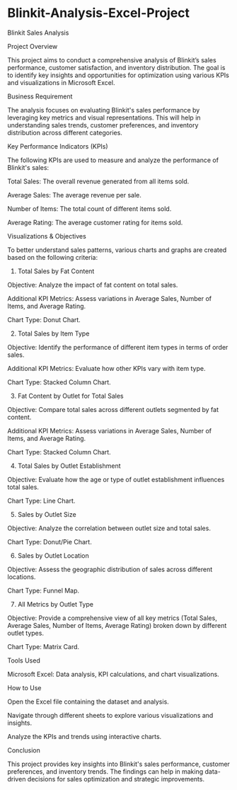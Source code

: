 # Blinkit-Analysis-Excel-Project

Blinkit Sales Analysis

Project Overview

This project aims to conduct a comprehensive analysis of Blinkit’s sales performance, customer satisfaction, and inventory distribution. The goal is to identify key insights and opportunities for optimization using various KPIs and visualizations in Microsoft Excel.

Business Requirement

The analysis focuses on evaluating Blinkit's sales performance by leveraging key metrics and visual representations. This will help in understanding sales trends, customer preferences, and inventory distribution across different categories.

Key Performance Indicators (KPIs)

The following KPIs are used to measure and analyze the performance of Blinkit's sales:

Total Sales: The overall revenue generated from all items sold.

Average Sales: The average revenue per sale.

Number of Items: The total count of different items sold.

Average Rating: The average customer rating for items sold.

Visualizations & Objectives

To better understand sales patterns, various charts and graphs are created based on the following criteria:

1. Total Sales by Fat Content

Objective: Analyze the impact of fat content on total sales.

Additional KPI Metrics: Assess variations in Average Sales, Number of Items, and Average Rating.

Chart Type: Donut Chart.

2. Total Sales by Item Type

Objective: Identify the performance of different item types in terms of order sales.

Additional KPI Metrics: Evaluate how other KPIs vary with item type.

Chart Type: Stacked Column Chart.

3. Fat Content by Outlet for Total Sales

Objective: Compare total sales across different outlets segmented by fat content.

Additional KPI Metrics: Assess variations in Average Sales, Number of Items, and Average Rating.

Chart Type: Stacked Column Chart.

4. Total Sales by Outlet Establishment

Objective: Evaluate how the age or type of outlet establishment influences total sales.

Chart Type: Line Chart.

5. Sales by Outlet Size

Objective: Analyze the correlation between outlet size and total sales.

Chart Type: Donut/Pie Chart.

6. Sales by Outlet Location

Objective: Assess the geographic distribution of sales across different locations.

Chart Type: Funnel Map.

7. All Metrics by Outlet Type

Objective: Provide a comprehensive view of all key metrics (Total Sales, Average Sales, Number of Items, Average Rating) broken down by different outlet types.

Chart Type: Matrix Card.

Tools Used

Microsoft Excel: Data analysis, KPI calculations, and chart visualizations.

How to Use

Open the Excel file containing the dataset and analysis.

Navigate through different sheets to explore various visualizations and insights.

Analyze the KPIs and trends using interactive charts.

Conclusion

This project provides key insights into Blinkit's sales performance, customer preferences, and inventory trends. The findings can help in making data-driven decisions for sales optimization and strategic improvements.
